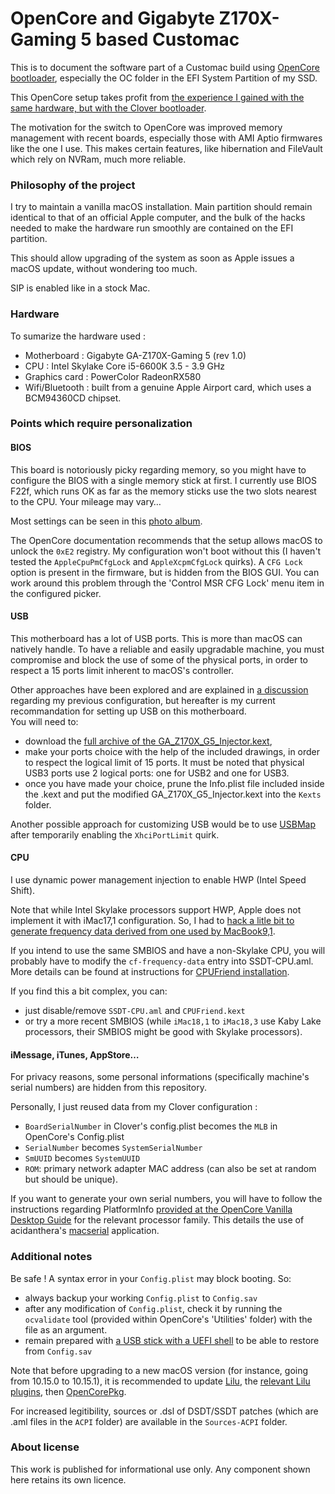 # OpenCore and Gigabyte Z170X-Gaming 5 based Customac

This is to document the software part of a Customac build using [OpenCore bootloader](https://github.com/acidanthera/OpenCorePkg), especially the OC folder in the EFI System Partition of my SSD.

This OpenCore setup takes profit from [the experience I gained with the same hardware, but with the Clover bootloader](https://github.com/barijaona/CLOVER_GA-Z170X-Gaming5).

The motivation for the switch to OpenCore was improved memory management with recent boards, especially those with AMI Aptio firmwares like the one I use. This makes certain features, like hibernation and FileVault which rely on NVRam, much more reliable.

### Philosophy of the project

I try to maintain a vanilla macOS installation. Main partition should remain identical to that of an official Apple computer, and the bulk of the hacks needed to make the hardware run smoothly are contained on the EFI partition.

This should allow upgrading of the system as soon as Apple issues a macOS update, without wondering too much.

SIP is enabled like in a stock Mac.

### Hardware

To sumarize the hardware used :

- Motherboard : Gigabyte GA-Z170X-Gaming 5 (rev 1.0)
- CPU : Intel Skylake Core i5-6600K 3.5 - 3.9 GHz
- Graphics card : PowerColor RadeonRX580
- Wifi/Bluetooth : built from a genuine Apple Airport card, which uses a BCM94360CD chipset.

### Points which require personalization

#### BIOS

This board is notoriously picky regarding memory, so you might have to configure the BIOS with a single memory stick at first. I currently use BIOS F22f, which runs OK as far as the memory sticks use the two slots nearest to the CPU. Your mileage may vary…

Most settings can be seen in this [photo album](https://www.flickr.com/photos/barijaona/albums/72157683707850861 "A Flickr photo album").

The OpenCore documentation recommends that the setup allows macOS to unlock the `0xE2` registry. My configuration won't boot without this (I haven't tested the `AppleCpuPmCfgLock` and `AppleXcpmCfgLock` quirks). A `CFG Lock` option is present in the firmware, but is hidden from the BIOS GUI. You can work around this problem through the 'Control MSR CFG Lock' menu item in the configured picker. 

#### USB

This motherboard has a lot of USB ports. This is more than macOS can natively handle. To have a reliable and easily upgradable machine, you must compromise and block the use of some of the physical ports, in order to respect a 15 ports limit inherent to macOS's controller.

Other approaches have been explored and are explained in [a discussion](https://github.com/barijaona/CLOVER_GA-Z170X-Gaming5/issues/9#issuecomment-305057990) regarding my previous configuration, but hereafter is my current recommandation for setting up USB on this motherboard.  
You will need to:

- download the [full archive of the GA\_Z170X\_G5\_Injector.kext](https://github.com/barijaona/barijaona.github.io/blob/master/macintosh/Jirokaki/GA-Z170X-Gaming5-USBinjector.zip),
- make your ports choice with the help of the included drawings, in order to respect the logical limit of 15 ports. It must be noted that physical USB3 ports use 2 logical ports: one for USB2 and one for USB3.
- once you have made your choice, prune the Info.plist file included inside the .kext and put the modified GA\_Z170X\_G5\_Injector.kext into the `Kexts` folder.

Another possible approach for customizing USB would be to use [USBMap](https://github.com/corpnewt/USBMap) after temporarily enabling the `XhciPortLimit` quirk.

#### CPU

I use dynamic power management injection to enable HWP (Intel Speed Shift).

Note that while Intel Skylake processors support HWP, Apple does not implement it with iMac17,1 configuration. So, I had to [hack a litle bit to generate frequency data derived from one used by MacBook9,1](https://github.com/barijaona/OpenCore_GA-Z170X-Gaming5/commit/492580325d94d4b6e30c637626880df3bcbb7188 "Commit 4925803 committed 10 May 2020").

If you intend to use the same SMBIOS and have a non-Skylake CPU, you will probably have to modify the `cf-frequency-data` entry into SSDT-CPU.aml. More details can be found at instructions for [CPUFriend installation](https://github.com/acidanthera/CPUFriend/blob/master/Instructions.md).

If you find this a bit complex, you can:

- just disable/remove `SSDT-CPU.aml` and `CPUFriend.kext`
- or try a more recent SMBIOS (while `iMac18,1` to `iMac18,3` use Kaby Lake processors, their SMBIOS might be good with Skylake processors).

#### iMessage, iTunes, AppStore…

For privacy reasons, some personal informations (specifically machine's serial numbers) are hidden from this repository.

Personally, I just reused data from my Clover configuration :

- `BoardSerialNumber` in Clover's config.plist becomes the `MLB` in OpenCore's Config.plist
- `SerialNumber` becomes `SystemSerialNumber`
- `SmUUID` becomes `SystemUUID`
- `ROM`: primary network adapter MAC address (can also be set at random but should be unique).

If you want to generate your own serial numbers, you will have to follow the instructions regarding PlatformInfo [provided at the OpenCore Vanilla Desktop Guide](https://khronokernel-2.gitbook.io/opencore-vanilla-desktop-guide/) for the relevant processor family. This details the use of acidanthera's [macserial](https://github.com/acidanthera/MacInfoPkg) application.

### Additional notes

Be safe ! A syntax error in your `Config.plist` may block booting. So:

- always backup your working `Config.plist` to `Config.sav`
- after any modification of `Config.plist`, check it by running the `ocvalidate` tool (provided within OpenCore's 'Utilities' folder) with the file as an argument.
- remain prepared with [a USB stick with a UEFI shell](https://kc.mcafee.com/corporate/index?page=content&id=KB90801&locale=en_US "How to create a bootable USB media to access the default EFI shell") to be able to restore from `Config.sav`

Note that before upgrading to a new macOS version (for instance, going from 10.15.0 to 10.15.1), it is recommended to update [Lilu](https://github.com/acidanthera/Lilu/releases), the [relevant Lilu plugins](https://github.com/acidanthera/Lilu/blob/master/KnownPlugins.md), then [OpenCorePkg](https://github.com/acidanthera/OpenCorePkg/releases).

For increased legitibility, sources or .dsl of DSDT/SSDT patches (which are .aml files in the `ACPI` folder) are available in the `Sources-ACPI` folder.

### About license

This work is published for informational use only. Any component shown here retains its own licence.
